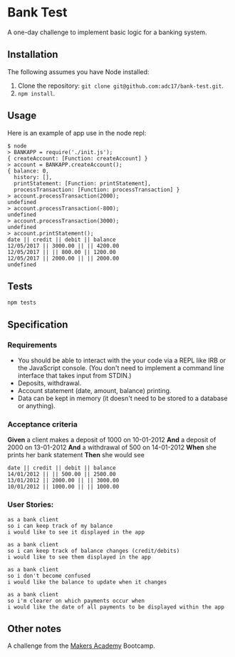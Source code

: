 # Bank Test

A one-day challenge to implement basic logic for a banking system. 

## Installation
The following assumes you have Node installed:

1. Clone the repository: `git clone git@github.com:adc17/bank-test.git`.
2. `npm install`.

## Usage

Here is an example of app use in the node repl:

```
$ node                           
> BANKAPP = require('./init.js');
{ createAccount: [Function: createAccount] }
> account = BANKAPP.createAccount();
{ balance: 0,
  history: [],
  printStatement: [Function: printStatement],
  processTransaction: [Function: processTransaction] }
> account.processTransaction(2000);
undefined
> account.processTransaction(-800);
undefined
> account.processTransaction(3000);
undefined
> account.printStatement();
date || credit || debit || balance
12/05/2017 || 3000.00 || || 4200.00
12/05/2017 || || 800.00 || 1200.00
12/05/2017 || 2000.00 || || 2000.00
undefined
```

## Tests

```
npm tests
```

## Specification

### Requirements

- You should be able to interact with the your code via a REPL like IRB or the JavaScript console.  (You don't need to implement a command line interface that takes input from STDIN.)
- Deposits, withdrawal.
- Account statement (date, amount, balance) printing.
- Data can be kept in memory (it doesn't need to be stored to a database or anything).

### Acceptance criteria

**Given** a client makes a deposit of 1000 on 10-01-2012
**And** a deposit of 2000 on 13-01-2012
**And** a withdrawal of 500 on 14-01-2012
**When** she prints her bank statement
**Then** she would see

```
date || credit || debit || balance
14/01/2012 || || 500.00 || 2500.00
13/01/2012 || 2000.00 || || 3000.00
10/01/2012 || 1000.00 || || 1000.00
```

### User Stories:

```
as a bank client
so i can keep track of my balance
i would like to see it displayed in the app

as a bank client
so i can keep track of balance changes (credit/debits)
i would like to see them displayed in the app

as a bank client
so i don't become confused
i would like the balance to update when it changes

as a bank client
so i'm clearer on which payments occur when
i would like the date of all payments to be displayed within the app
```
## Other notes

A challenge from the [Makers Academy](http://www.makersacademy.com) Bootcamp.